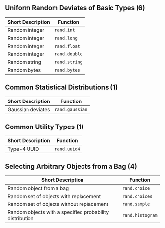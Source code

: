 ## Uniform Random Deviates of Basic Types (6)

| Short Description | Function |
|---|---|
| Random integer | `rand.int` | 
| Random integer | `rand.long` | 
| Random integer | `rand.float` | 
| Random integer | `rand.double` |
| Random string | `rand.string` |
| Random bytes | `rand.bytes` |

## Common Statistical Distributions (1)

| Short Description | Function |
|---|---|
| Gaussian deviates | `rand.gaussian` | 

## Common Utility Types (1)

| Short Description | Function |
|---|---|
| Type-4 UUID | `rand.uuid4` |

## Selecting Arbitrary Objects from a Bag (4) 

| Short Description | Function |
|---|---|
| Random object from a bag | `rand.choice` | 
| Random set of objects with replacement | `rand.choices` |
| Random set of objects without replacement  | `rand.sample` |
| Random objects with a specified probability distribution  | `rand.histogram` |